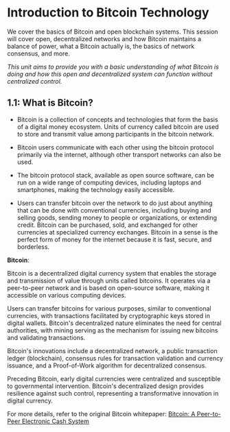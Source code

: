 # Introduction to Bitcoin Technology

We cover the basics of Bitcoin and open blockchain systems. This session will cover open, decentralized networks and how Bitcoin maintains a balance of power, what a Bitcoin actually is, the basics of network consensus, and more.

*This unit aims to provide you with a basic understanding of what Bitcoin is doing and how this open and decentralized system can function without centralized control.*

## 1.1: What is Bitcoin?

- Bitcoin is a collection of concepts and technologies that form the basis of a digital money ecosystem. Units of currency called bitcoin are used to store and transmit value among participants in the bitcoin network. 

- Bitcoin users communicate with each other using the bitcoin protocol primarily via the internet, although other transport networks can also be used. 

- The bitcoin protocol stack, available as open source software, can be run on a wide range of computing devices, including laptops and smartphones, making the technology easily accessible.

- Users can transfer bitcoin over the network to do just about anything that can be done with conventional currencies, including buying and selling goods, sending money to people or organizations, or extending credit. Bitcoin can be purchased, sold, and exchanged for other currencies at specialized currency exchanges. Bitcoin in a sense is the perfect form of money for the internet because it is fast, secure, and borderless.

**Bitcoin**:

Bitcoin is a decentralized digital currency system that enables the storage and transmission of value through units called bitcoins. It operates via a peer-to-peer network and is based on open-source software, making it accessible on various computing devices.

Users can transfer bitcoins for various purposes, similar to conventional currencies, with transactions facilitated by cryptographic keys stored in digital wallets. Bitcoin's decentralized nature eliminates the need for central authorities, with mining serving as the mechanism for issuing new bitcoins and validating transactions.

Bitcoin's innovations include a decentralized network, a public transaction ledger (blockchain), consensus rules for transaction validation and currency issuance, and a Proof-of-Work algorithm for decentralized consensus.

Preceding Bitcoin, early digital currencies were centralized and susceptible to governmental intervention. Bitcoin's decentralized design provides resilience against such control, representing a transformative innovation in digital currency.

For more details, refer to the original Bitcoin whitepaper: [Bitcoin: A Peer-to-Peer Electronic Cash System](https://bitcoin.org/en/bitcoin-paper)

